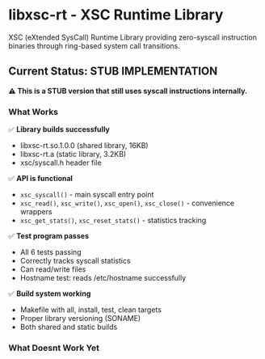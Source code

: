 # libxsc-rt - XSC Runtime Library

XSC (eXtended SysCall) Runtime Library providing zero-syscall instruction binaries through ring-based system call transitions.

## Current Status: STUB IMPLEMENTATION

**⚠️ This is a STUB version that still uses syscall instructions internally.**

### What Works

✅ **Library builds successfully**
- libxsc-rt.so.1.0.0 (shared library, 16KB)
- libxsc-rt.a (static library, 3.2KB)
- xsc/syscall.h header file

✅ **API is functional**
- `xsc_syscall()` - main syscall entry point
- `xsc_read()`, `xsc_write()`, `xsc_open()`, `xsc_close()` - convenience wrappers
- `xsc_get_stats()`, `xsc_reset_stats()` - statistics tracking

✅ **Test program passes**
- All 6 tests passing
- Correctly tracks syscall statistics
- Can read/write files
- Hostname test: reads /etc/hostname successfully

✅ **Build system working**
- Makefile with all, install, test, clean targets
- Proper library versioning (SONAME)
- Both shared and static builds

### What Doesnt Work Yet